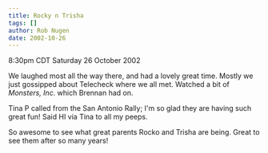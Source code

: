 ```yaml
---
title: Rocky n Trisha
tags: []
author: Rob Nugen
date: 2002-10-26
---
```


<p class=date>8:30pm CDT Saturday 26 October 2002</p>

<p>We laughed most all the way there, and had a lovely great time.
Mostly we just gossipped about Telecheck where we all met.  Watched a
bit of <em>Monsters, Inc.</em> which Brennan had on.</p>

<p>Tina P called from the San Antonio Rally; I'm so glad they are
having such great fun!  Said HI via Tina to all my peeps.</p>

<p>So awesome to see what great parents Rocko and Trisha are being.
Great to see them after so many years!</p>
